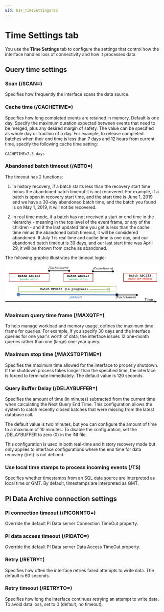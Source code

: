 ```yaml
---
uid: BIF_TimeSettingsTab
---
```


# Time Settings tab 

<!-- Topic requires customization for specific interface -->

You use the **Time Settings** tab to configure the settings that control how the interface handles loss of connectivity and how it processes data.

## Query time settings

### Scan (/SCAN=<seconds>)

Specifies how frequently the interface scans the data source. 

### Cache time (/CACHETIME=<days>)

Specifies how long completed events are retained in memory. Default is one day. Specify the maximum duration expected between events that need to be merged, plus any desired margin of safety. 
The value can be specified as whole day or fraction of a day. For example, to release completed batches when their end time is less than 7 days and 12 hours from current time, specify the following cache time setting:

`CACHETIME=7.5 days`

### Abandoned batch timeout (/ABTO=<days>)

The timeout has 2 functions:

1. In history recovery, if a batch starts less than the recovery start time minus the abandoned batch timeout it is not recovered. For example, if a batch is open in recovery start time, and the start time is June 1, 2019 and we have a 30-day abandoned batch time, and the batch you found is on May 1, 2019, it will not be recovered.

2. In real time mode, if a batch has not received a start or end time in the hierarchy - meaning in the top level of the event frame, or any of the children - and if the last updated time you get is less than the cache time minus the abandoned batch timeout, it will be considered abandoned. If July 1 is real time and cache time is one day, and our abandoned batch timeout is 30 days, and our last start time was April 29, it will be thrown from cache as abandoned.

The following graphic illustrates the timeout logic:

![Time settings tab](../images/time-settings-tab.png)

### Maximum query time frame (/MAXQTF=<days>)

To help manage workload and memory usage, defines the maximum time frame for queries. For example, if you specify 30 days and the interface queries for one year's worth of data, the interface issues 12 one-month queries rather than one (large) one-year query.

### Maximum stop time (/MAXSTOPTIME=<seconds>)

Specifies the maximum time allowed for the interface to properly shutdown. If the shutdown process takes longer than the specified time, the interface is forced to terminate immediately. The default value is 120 seconds.
  
### Query Buffer Delay (/DELAYBUFFER=)
  
Specifies the amount of time (in minutes) subtracted from the current time when calculating the Next Query End Time. This configuration allows the system to catch recently closed batches that were missing from the latest database call. 

The default value is two minutes, but you can configure the amount of time to a maximum of 10 minutes. To disable the configuration, set the /DELAYBUFFER to zero (0) in the INI file. 

This configuration is used in both real-time and history recovery mode but only applies to interface configurations where the end time for data recovery (/ret) is not defined.

### Use local time stamps to process incoming events (/TS)

Specifies whether timestamps from an SQL data source are interpreted as local time or GMT. By default, timestamps are interpreted as GMT. 

## PI Data Archive connection settings

### PI connection timeout (/PICONNTO=<seconds>)

Override the default PI Data server Connection TimeOut property.

### PI data access timeout (/PIDATO=<seconds>)

Override the default PI Data server Data Access TimeOut property.

### Retry (/RETRY=<seconds>)

Specifies how often the interface retries failed attempts to write data. The default is 60 seconds.

### Retry timeout (/RETRYTO=<seconds>)

Specifies how long the interface continues retrying an attempt to write data. To avoid data loss, set to 0 (default, no timeout). 

<!--

Mark Bishop 6/21/21: SQL Settings used sometimes

## SQL server connection settings

### SQL connection timeout (/PICONNTO=seconds)

Override the default SQL Connection TimeOut property.

### SQL data access timeout (/PIDATO=seconds)

Override the default SQL Data Access TimeOut property.  

-->

